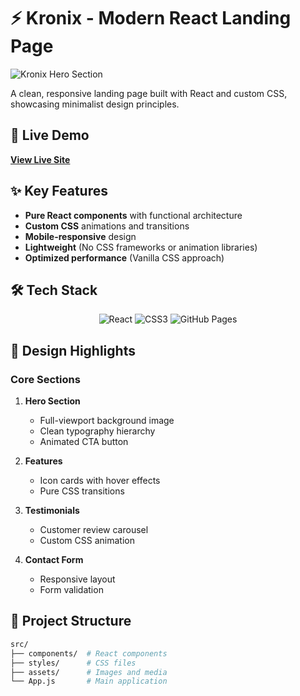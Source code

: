 # ⚡ Kronix - Modern React Landing Page

![Kronix Hero Section](https://ghoosted-jpg.github.io/Kronix-React/static/media/hero-bg.0e8b3c3e.jpg)

A clean, responsive landing page built with React and custom CSS, showcasing minimalist design principles.

## 🔗 Live Demo  
**[View Live Site](https://ghoosted-jpg.github.io/Kronix-React/)**

## ✨ Key Features
- **Pure React components** with functional architecture
- **Custom CSS** animations and transitions
- **Mobile-responsive** design
- **Lightweight** (No CSS frameworks or animation libraries)
- **Optimized performance** (Vanilla CSS approach)

## 🛠️ Tech Stack
<p align="center">
  <img src="https://img.shields.io/badge/React-20232A?style=for-the-badge&logo=react&logoColor=61DAFB" alt="React">
  <img src="https://img.shields.io/badge/CSS3-1572B6?style=for-the-badge&logo=css3&logoColor=white" alt="CSS3">
  <img src="https://img.shields.io/badge/GitHub_Pages-222222?style=for-the-badge&logo=github&logoColor=white" alt="GitHub Pages">
</p>

## 🎨 Design Highlights
### Core Sections
1. **Hero Section**
   - Full-viewport background image
   - Clean typography hierarchy
   - Animated CTA button

2. **Features**
   - Icon cards with hover effects
   - Pure CSS transitions

3. **Testimonials**
   - Customer review carousel
   - Custom CSS animation

4. **Contact Form**
   - Responsive layout
   - Form validation

## 🚀 Project Structure
```bash
src/
├── components/  # React components
├── styles/      # CSS files
├── assets/      # Images and media
└── App.js       # Main application
